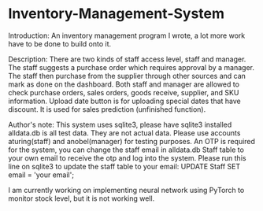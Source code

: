 # Inventory-Management-System
Introduction:
An inventory management program I wrote, a lot more work have to be done to build onto it. 

Description:
There are two kinds of staff access level, staff and manager.
The staff suggests a purchase order which requires approval by a manager.
The staff then purchase from the supplier through other sources and can mark as done on the dashboard.
Both staff and manager are allowed to check purchase orders, sales orders, goods receive, supplier, and SKU information.
Upload date button is for uploading special dates that have discount. It is used for sales prediction (unfinished function).

Author's note:
This system uses sqlite3, please have sqlite3 installed
alldata.db is all test data. They are not actual data.
Please use accounts aturing(staff) and anobel(manager) for testing purposes.
An OTP is required for the system, you can change the staff email in alldata.db Staff table to your own email to receive the otp and log into the system.
Please run this line on sqlite3 to update the staff table to your email:
UPDATE Staff SET email = 'your email';

I am currently working on implementing neural network using PyTorch to monitor stock level, but it is not working well.


